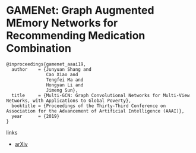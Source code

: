 # GAMENet: Graph Augmented MEmory Networks for Recommending Medication Combination

```
@inproceedings{gamenet_aaai19,
  author    = {Junyuan Shang and
               Cao Xiao and
               Tengfei Ma and
               Hongyan Li and
               Jimeng Sun},
  title     = {Multi-GCN: Graph Convolutional Networks for Multi-View Networks, with Applications to Global Poverty},
  booktitle = {Proceedings of the Thirty-Third Conference on Association for the Advancement of Artificial Intelligence (AAAI)},
  year      = {2019}
}
```

links
- [arXiv](https://arxiv.org/abs/1809.01852)
